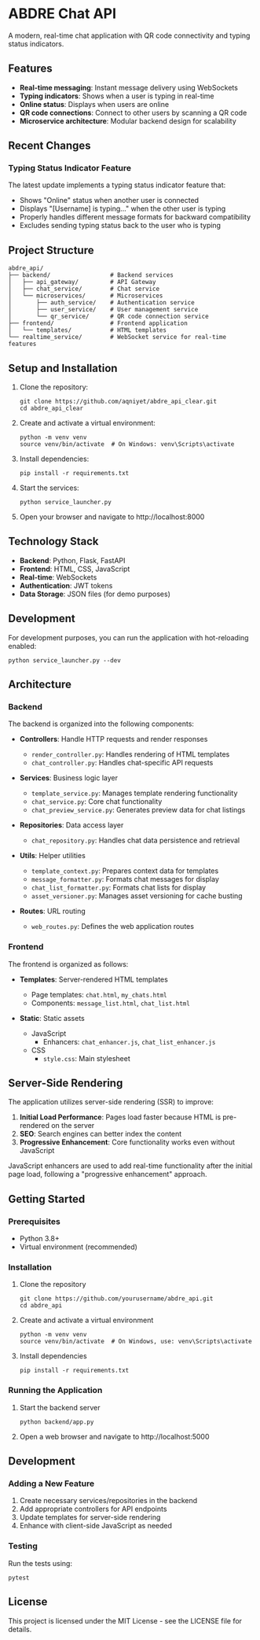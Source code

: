 # ABDRE Chat API

A modern, real-time chat application with QR code connectivity and typing status indicators.

## Features

- **Real-time messaging**: Instant message delivery using WebSockets
- **Typing indicators**: Shows when a user is typing in real-time
- **Online status**: Displays when users are online
- **QR code connections**: Connect to other users by scanning a QR code
- **Microservice architecture**: Modular backend design for scalability

## Recent Changes

### Typing Status Indicator Feature

The latest update implements a typing status indicator feature that:

- Shows "Online" status when another user is connected
- Displays "[Username] is typing..." when the other user is typing
- Properly handles different message formats for backward compatibility
- Excludes sending typing status back to the user who is typing

## Project Structure

```
abdre_api/
├── backend/                 # Backend services
│   ├── api_gateway/         # API Gateway
│   ├── chat_service/        # Chat service
│   └── microservices/       # Microservices
│       ├── auth_service/    # Authentication service
│       ├── user_service/    # User management service
│       └── qr_service/      # QR code connection service
├── frontend/                # Frontend application
│   └── templates/           # HTML templates
└── realtime_service/        # WebSocket service for real-time features
```

## Setup and Installation

1. Clone the repository:
   ```
   git clone https://github.com/aqniyet/abdre_api_clear.git
   cd abdre_api_clear
   ```

2. Create and activate a virtual environment:
   ```
   python -m venv venv
   source venv/bin/activate  # On Windows: venv\Scripts\activate
   ```

3. Install dependencies:
   ```
   pip install -r requirements.txt
   ```

4. Start the services:
   ```
   python service_launcher.py
   ```

5. Open your browser and navigate to http://localhost:8000

## Technology Stack

- **Backend**: Python, Flask, FastAPI
- **Frontend**: HTML, CSS, JavaScript
- **Real-time**: WebSockets
- **Authentication**: JWT tokens
- **Data Storage**: JSON files (for demo purposes)

## Development

For development purposes, you can run the application with hot-reloading enabled:

```
python service_launcher.py --dev
```

## Architecture

### Backend

The backend is organized into the following components:

- **Controllers**: Handle HTTP requests and render responses
  - `render_controller.py`: Handles rendering of HTML templates
  - `chat_controller.py`: Handles chat-specific API requests

- **Services**: Business logic layer
  - `template_service.py`: Manages template rendering functionality
  - `chat_service.py`: Core chat functionality
  - `chat_preview_service.py`: Generates preview data for chat listings

- **Repositories**: Data access layer
  - `chat_repository.py`: Handles chat data persistence and retrieval

- **Utils**: Helper utilities
  - `template_context.py`: Prepares context data for templates
  - `message_formatter.py`: Formats chat messages for display
  - `chat_list_formatter.py`: Formats chat lists for display
  - `asset_versioner.py`: Manages asset versioning for cache busting

- **Routes**: URL routing
  - `web_routes.py`: Defines the web application routes

### Frontend

The frontend is organized as follows:

- **Templates**: Server-rendered HTML templates
  - Page templates: `chat.html`, `my_chats.html`
  - Components: `message_list.html`, `chat_list.html`

- **Static**: Static assets
  - JavaScript
    - Enhancers: `chat_enhancer.js`, `chat_list_enhancer.js`
  - CSS
    - `style.css`: Main stylesheet

## Server-Side Rendering

The application utilizes server-side rendering (SSR) to improve:

1. **Initial Load Performance**: Pages load faster because HTML is pre-rendered on the server
2. **SEO**: Search engines can better index the content
3. **Progressive Enhancement**: Core functionality works even without JavaScript

JavaScript enhancers are used to add real-time functionality after the initial page load, following a "progressive enhancement" approach.

## Getting Started

### Prerequisites

- Python 3.8+
- Virtual environment (recommended)

### Installation

1. Clone the repository
   ```
   git clone https://github.com/yourusername/abdre_api.git
   cd abdre_api
   ```

2. Create and activate a virtual environment
   ```
   python -m venv venv
   source venv/bin/activate  # On Windows, use: venv\Scripts\activate
   ```

3. Install dependencies
   ```
   pip install -r requirements.txt
   ```

### Running the Application

1. Start the backend server
   ```
   python backend/app.py
   ```

2. Open a web browser and navigate to http://localhost:5000

## Development

### Adding a New Feature

1. Create necessary services/repositories in the backend
2. Add appropriate controllers for API endpoints
3. Update templates for server-side rendering
4. Enhance with client-side JavaScript as needed

### Testing

Run the tests using:
```
pytest
```

## License

This project is licensed under the MIT License - see the LICENSE file for details.

